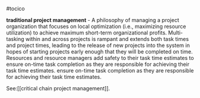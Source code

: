 #tocico

<b>traditional project management</b> - A philosophy of managing a project organization that focuses on local optimization (i.e., maximizing resource utilization) to achieve maximum short-term organizational profits. Multi-tasking within and across projects is rampant and extends both task times and project times, leading to the release of new projects into the system in hopes of starting projects early enough that they will be completed on time.  Resources and resource managers add safety to their task time estimates to ensure on-time task completion as they are responsible for achieving their task time estimates.
ensure on-time task completion as they are responsible for achieving their task time estimates.




See:[[critical chain project management]].
